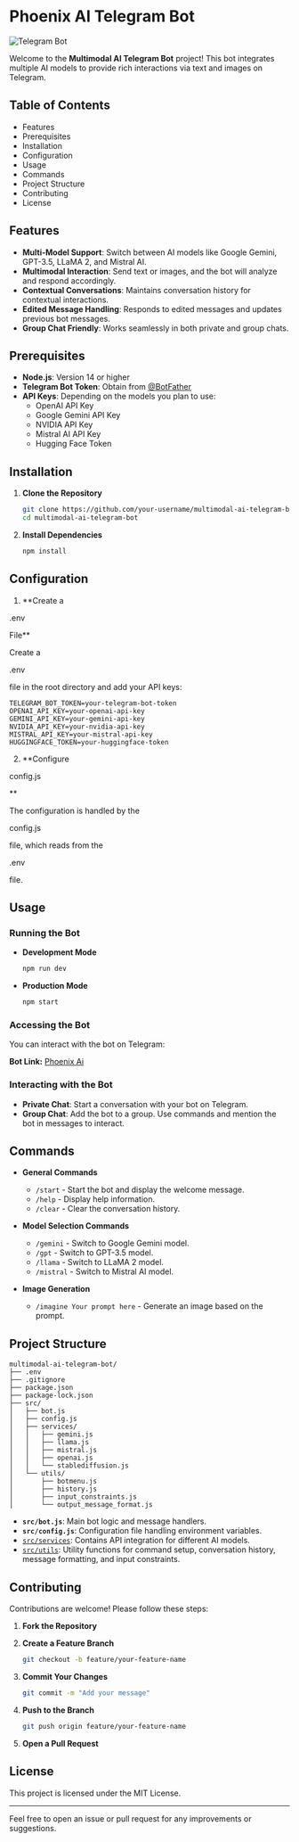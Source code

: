 # Phoenix AI Telegram Bot

<img alt="Telegram Bot" src="https://img.shields.io/badge/Telegram-@phoenix__7ai-blue">

Welcome to the **Multimodal AI Telegram Bot** project! This bot integrates multiple AI models to provide rich interactions via text and images on Telegram.

## Table of Contents

- Features
- Prerequisites
- Installation
- Configuration
- Usage
- Commands
- Project Structure
- Contributing
- License

## Features

- **Multi-Model Support**: Switch between AI models like Google Gemini, GPT-3.5, LLaMA 2, and Mistral AI.
- **Multimodal Interaction**: Send text or images, and the bot will analyze and respond accordingly.
- **Contextual Conversations**: Maintains conversation history for contextual interactions.
- **Edited Message Handling**: Responds to edited messages and updates previous bot messages.
- **Group Chat Friendly**: Works seamlessly in both private and group chats.

## Prerequisites

- **Node.js**: Version 14 or higher
- **Telegram Bot Token**: Obtain from [@BotFather](https://t.me/BotFather)
- **API Keys**: Depending on the models you plan to use:
  - OpenAI API Key
  - Google Gemini API Key
  - NVIDIA API Key
  - Mistral AI API Key
  - Hugging Face Token

## Installation

1. **Clone the Repository**

   ```bash
   git clone https://github.com/your-username/multimodal-ai-telegram-bot.git
   cd multimodal-ai-telegram-bot
   ```

2. **Install Dependencies**

   ```bash
   npm install
   ```

## Configuration

1. **Create a 

.env

 File**

   Create a 

.env

 file in the root directory and add your API keys:

   ```env
   TELEGRAM_BOT_TOKEN=your-telegram-bot-token
   OPENAI_API_KEY=your-openai-api-key
   GEMINI_API_KEY=your-gemini-api-key
   NVIDIA_API_KEY=your-nvidia-api-key
   MISTRAL_API_KEY=your-mistral-api-key
   HUGGINGFACE_TOKEN=your-huggingface-token
   ```

2. **Configure 

config.js

**

   The configuration is handled by the 

config.js

 file, which reads from the 

.env

 file.

## Usage

### Running the Bot

- **Development Mode**

  ```bash
  npm run dev
  ```

- **Production Mode**

  ```bash
  npm start
  ```
### Accessing the Bot
You can interact with the bot on Telegram:

**Bot Link:** [Phoenix Ai](t.me/phoenix_7ai)

### Interacting with the Bot

- **Private Chat**: Start a conversation with your bot on Telegram.
- **Group Chat**: Add the bot to a group. Use commands and mention the bot in messages to interact.

## Commands

- **General Commands**

  - `/start` - Start the bot and display the welcome message.
  - `/help` - Display help information.
  - `/clear` - Clear the conversation history.

- **Model Selection Commands**

  - `/gemini` - Switch to Google Gemini model.
  - `/gpt` - Switch to GPT-3.5 model.
  - `/llama` - Switch to LLaMA 2 model.
  - `/mistral` - Switch to Mistral AI model.

- **Image Generation**

  - `/imagine Your prompt here` - Generate an image based on the prompt.

## Project Structure

```
multimodal-ai-telegram-bot/
├── .env
├── .gitignore
├── package.json
├── package-lock.json
├── src/
│   ├── bot.js
│   ├── config.js
│   ├── services/
│   │   ├── gemini.js
│   │   ├── llama.js
│   │   ├── mistral.js
│   │   ├── openai.js
│   │   └── stablediffusion.js
│   └── utils/
│       ├── botmenu.js
│       ├── history.js
│       ├── input_constraints.js
│       └── output_message_format.js
```

- **`src/bot.js`**: Main bot logic and message handlers.
- **`src/config.js`**: Configuration file handling environment variables.
- [`src/services`](src/services/): Contains API integration for different AI models.
- [`src/utils`](src/utils/): Utility functions for command setup, conversation history, message formatting, and input constraints.


## Contributing

Contributions are welcome! Please follow these steps:

1. **Fork the Repository**
2. **Create a Feature Branch**

   ```bash
   git checkout -b feature/your-feature-name
   ```

3. **Commit Your Changes**

   ```bash
   git commit -m "Add your message"
   ```

4. **Push to the Branch**

   ```bash
   git push origin feature/your-feature-name
   ```

5. **Open a Pull Request**

## License

This project is licensed under the MIT License.

---

Feel free to open an issue or pull request for any improvements or suggestions.
